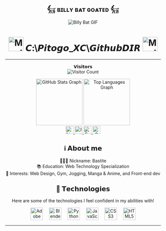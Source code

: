 <!-- THE GOATTTTTTTTTTTTT -->
<h2 align="center">𓃶 ʙɪʟʟʏ ʙᴀᴛ ɢᴏᴀᴛᴇᴅ 𓃶</h2>
<div align="center">
  <img src="https://media1.giphy.com/media/v1.Y2lkPTc5MGI3NjExZGxydWwxYTcxbzZqcm8xenVxbHhvcHN4eDN6dGN5eWZvd2w5MXlsaiZlcD12MV9pbnRlcm5hbF9naWZfYnlfaWQmY3Q9Zw/2ybN78I5UrIXq32lND/giphy.gif" alt="Billy Bat GIF">
</div>

<!-- Title Design -->
<h1 align="center">
  <img src="https://media.tenor.com/uvnAp94SgyoAAAAi/macintosh-macintosh-portable.gif" width="48rem" height="46rem" alt="Macintosh Portable Icon" />
  𝘾:\𝙋𝙞𝙩𝙤𝙜𝙤_𝙓𝘾\𝙂𝙞𝙩𝙝𝙪𝙗𝘿𝙄𝙍
  <img src="https://media.tenor.com/uvnAp94SgyoAAAAi/macintosh-macintosh-portable.gif" width="48rem" height="46rem" alt="Macintosh Portable Icon" />
</h1>
<hr>

<!-- Counter -->
<p align="center"> 
  𝗩𝗶𝘀𝗶𝘁𝗼𝗿𝘀<br>
  <img src="https://profile-counter.glitch.me/sagar-viradiy/count.svg" alt="Visitor Count" />
</p>

<!-- GitHub Stats and Languages -->
<div align="center">
  <img src="https://github-readme-stats.vercel.app/api?username=XebastianePitogo&hide_title=false&hide_rank=false&show_icons=true&include_all_commits=true&count_private=false&disable_animations=false&theme=codeSTACKr&locale=en&hide_border=false&order=1&custom_title=My%20Stats!" height="150" alt="GitHub Stats Graph" />
  <img src="https://github-readme-stats.vercel.app/api/top-langs?username=XebastianePitogo&locale=en&hide_title=false&layout=compact&card_width=320&langs_count=5&theme=codeSTACKr&hide_border=false&order=2&custom_title=Top%20Languages!" height="150" alt="Top Languages Graph" />
</div>

<!-- Socials -->
<div align="center">
  <a href="https://www.linkedin.com/in/pitogoxc/" target="_blank">
    <img src="https://img.shields.io/static/v1?message=LinkedIn&logo=linkedin&label=&color=0077B5&logoColor=white&labelColor=&style=for-the-badge" height="25" alt="LinkedIn Logo" />
  </a>
  <a href="https://www.instagram.com/camytog/" target="_blank">
    <img src="https://img.shields.io/static/v1?message=Instagram&logo=instagram&label=&color=E1306C&logoColor=white&labelColor=&style=for-the-badge" height="25" alt="Instagram Logo" />
  </a>
  <a href="https://www.facebook.com/XebastianePitogo" target="_blank">
    <img src="https://img.shields.io/static/v1?message=Facebook&logo=facebook&label=&color=3e65cf&logoColor=white&labelColor=&style=for-the-badge" height="25" alt="Facebook Logo" />
  </a>
  <a href="mailto:pitogoxebastiane@gmail.com" target="_blank">
    <img src="https://img.shields.io/static/v1?message=Gmail&logo=gmail&label=&color=c71610&logoColor=white&labelColor=&style=for-the-badge" height="25" alt="Gmail Logo" />
  </a>
</div>

<!-- About Me  -->
<h2 align="center">ℹ️ 𝗔𝗯𝗼𝘂𝘁 𝗺𝗲</h2>
<p align="center">
  👨🏻‍💻 Nickname: Bastite<br>
  📚 Education: Web Technology Specialization<br>
  🎲 Interests: Web Design, Gym, Jogging, Manga & Anime, and Front-end dev
</p>

<!-- Technologies -->
<h2 align="center">🚀 𝗧𝗲𝗰𝗵𝗻𝗼𝗹𝗼𝗴𝗶𝗲𝘀</h2>
<p align="center"> Here are some of the technologies I feel confident in my abilities with!<br></p>
<div align="center">
  <img src="https://cdn.simpleicons.org/adobephotoshop/31A8FF" height="40" alt="Adobe Photoshop Logo" />
  <img width="12" />
  <img src="https://cdn.simpleicons.org/blender/F5792A" height="40" alt="Blender Logo" />
  <img width="12" />
  <img src="https://cdn.simpleicons.org/python/3776AB" height="40" alt="Python Logo" />
  <img width="12" />
  <img src="https://cdn.simpleicons.org/javascript/F7DF1E" height="40" alt="JavaScript Logo" />
  <img width="12" />
  <img src="https://cdn.simpleicons.org/css3/1572B6" height="40" alt="CSS3 Logo" />
  <img width="12" />
  <img src="https://cdn.simpleicons.org/html5/E34F26" height="40" alt="HTML5 Logo" />
</div>
<hr>
